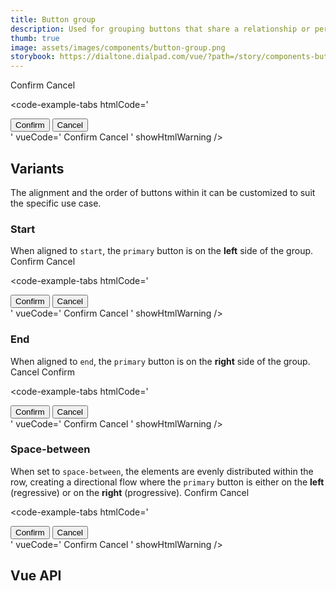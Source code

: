 ```yaml
---
title: Button group
description: Used for grouping buttons that share a relationship or perform similar actions.
thumb: true
image: assets/images/components/button-group.png
storybook: https://dialtone.dialpad.com/vue/?path=/story/components-button-group--default
---
```


<code-well-header class="d-d-block">
  <dt-button-group alignment="start" class="d-gg8">
    <dt-button importance="primary">Confirm</dt-button>
    <dt-button importance="outlined">Cancel</dt-button>
  </dt-button-group>
</code-well-header>

<code-example-tabs
htmlCode='
<div role="group" class="d-btn-group d-btn-group--start" alignment="start">
    <button type="button" class="base-button__button d-btn d-btn--primary">
        <span class="d-btn__label base-button__label"> Confirm </span>
    </button>
    <button data-qa="dt-button" type="button" class="base-button__button d-btn d-btn--outlined">
        <span class="d-btn__label base-button__label"> Cancel </span>
    </button>
</div>
'
vueCode='
<dt-button-group>
    <dt-button importance="primary">Confirm</dt-button>
    <dt-button importance="outlined">Cancel</dt-button>
</dt-button-group>
'
showHtmlWarning />

## Variants

The alignment and the order of buttons within it can be customized to suit the specific use case.

### Start

When aligned to `start`, the `primary` button is on the **left** side of the group.
<code-well-header class="d-d-block">
  <dt-button-group alignment="start" class="d-gg8">
    <dt-button importance="primary">Confirm</dt-button>
    <dt-button importance="outlined">Cancel</dt-button>
  </dt-button-group>
</code-well-header>

<code-example-tabs
htmlCode='
<div role="group" class="d-btn-group d-btn-group--start" alignment="start">
    <button type="button" class="base-button__button d-btn d-btn--primary">
        <span class="d-btn__label base-button__label"> Confirm </span>
    </button>
    <button data-qa="dt-button" type="button" class="base-button__button d-btn d-btn--outlined">
        <span class="d-btn__label base-button__label"> Cancel </span>
    </button>
</div>
'
vueCode='
<dt-button-group>
    <dt-button importance="primary">Confirm</dt-button>
    <dt-button importance="outlined">Cancel</dt-button>
</dt-button-group>
'
showHtmlWarning />

### End

When aligned to `end`, the `primary` button is on the **right** side of the group.
<code-well-header class="d-d-block">
  <dt-button-group alignment="end">
    <dt-button importance="outlined">Cancel</dt-button>
    <dt-button importance="primary">Confirm</dt-button>
  </dt-button-group>
</code-well-header>

<code-example-tabs
htmlCode='
<div role="group" class="d-btn-group d-btn-group--end">
    <button type="button" class="base-button__button d-btn d-btn--primary">
        <span class="d-btn__label base-button__label"> Confirm </span>
    </button>
    <button data-qa="dt-button" type="button" class="base-button__button d-btn d-btn--outlined">
        <span class="d-btn__label base-button__label"> Cancel </span>
    </button>
</div>
'
vueCode='
<dt-button-group alignment="end">
    <dt-button importance="primary">Confirm</dt-button>
    <dt-button importance="outlined">Cancel</dt-button>
</dt-button-group>
'
showHtmlWarning />

### Space-between

When set to `space-between`, the elements are evenly distributed within the row, creating a directional flow where the `primary` button is either on the **left** (regressive) or on the **right** (progressive).
<code-well-header class="d-d-block">
  <dt-button-group alignment="space-between" class="d-gg8">
    <dt-button importance="primary">Confirm</dt-button>
    <dt-button importance="outlined">Cancel</dt-button>
  </dt-button-group>
</code-well-header>

<code-example-tabs
htmlCode='
<div role="group" class="d-btn-group d-btn-group--space-between">
    <button type="button" class="base-button__button d-btn d-btn--primary">
        <span class="d-btn__label base-button__label"> Confirm </span>
    </button>
    <button data-qa="dt-button" type="button" class="base-button__button d-btn d-btn--outlined">
        <span class="d-btn__label base-button__label"> Cancel </span>
    </button>
</div>
'
vueCode='
<dt-button-group alignment="space-between">
    <dt-button importance="primary">Confirm</dt-button>
    <dt-button importance="outlined">Cancel</dt-button>
</dt-button-group>
'
showHtmlWarning />

## Vue API

<component-vue-api component-name="buttongroup" />

